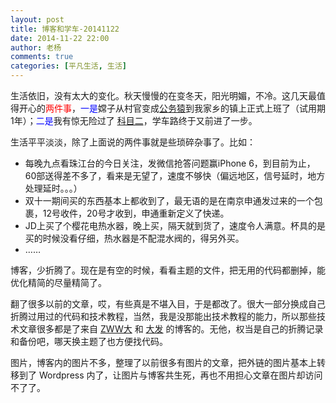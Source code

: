 ```yaml
---
layout: post
title: 博客和学车-20141122
date: 2014-11-22 22:00
author: 老杨
comments: true
categories: [平凡生活, 生活]
---
```

生活依旧，没有太大的变化。秋天慢慢的在变冬天，阳光明媚，不冷。这几天最值得开心的<span style = "color:red;">两件事</span>，<span style = "color:blue;">一是</span>嫦子从村官变成<a href="http://cyhour.com/136" target="_blank">公务猿</a>到我家乡的镇上正式上班了（试用期1年）；<span style = "color:blue;">二是</span>我有惊无险过了 <a href="http://cyhour.com/132" target="_blank">科目二</a>，学车路终于又前进了一步。
<!--more-->
生活平平淡淡，除了上面说的两件事就是些琐碎杂事了。比如：
<ul>
	<li>每晚九点看珠江台的今日关注，发微信抢答问题赢iPhone 6，到目前为止，60部送得差不多了，看来是无望了，速度不够快（偏远地区，信号延时，地方处理延时。。。）</li>
	<li>双十一期间买的东西基本上都收到了，最无语的是在南京申通发过来的一个包裹，12号收件，20号才收到，申通重新定义了快递。</li>
	<li>JD上买了个樱花电热水器，晚上买，隔天就到货了，速度令人满意。杯具的是买的时候没看仔细，热水器是不配混水阀的，得另外买。</li>
	<li>……</li>
</ul>

博客，少折腾了。现在是有空的时候，看看主题的文件，把无用的代码都删掉，能优化精简的尽量精简了。

翻了很多以前的文章，哎，有些真是不堪入目，于是都改了。很大一部分换成自己折腾过用过的代码和技术教程，当然，我是没那能出技术教程的能力，所以那些技术文章很多都是了来自 <a href="http://zww.me/" target="_blank">ZWW大</a> 和 <a href="http://fatesinger.com/" target="_blank">大发</a> 的博客的。无他，权当是自己的折腾记录和备份吧，哪天换主题了也方便找代码。

图片，博客内的图片不多，整理了以前很多有图片的文章，把外链的图片基本上转移到了 Wordpress 内了，让图片与博客共生死，再也不用担心文章在图片却访问不了了。

